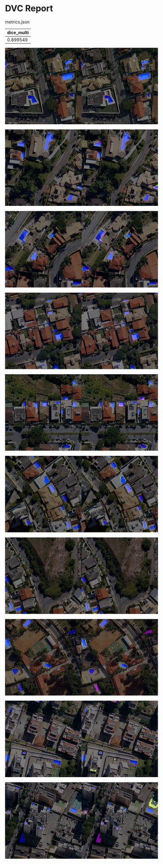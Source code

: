 # DVC Report

metrics.json

|   dice_multi |
|--------------|
|     0.899549 |

![REGION_1-24_1136_2160_2816_3840.png](plots/images/REGION_1-24_1136_2160_2816_3840.png)

![REGION_2-4_1024_2048_1024_2048.png](plots/images/REGION_2-4_1024_2048_1024_2048.png)

![REGION_3-25_0_1024_1024_2048.png](plots/images/REGION_3-25_0_1024_1024_2048.png)

![REGION_3-8_1136_2160_2816_3840.png](plots/images/REGION_3-8_1136_2160_2816_3840.png)

![REGION_4-12_1024_2048_0_1024.png](plots/images/REGION_4-12_1024_2048_0_1024.png)

![REGION_4-22_1024_2048_2048_3072.png](plots/images/REGION_4-22_1024_2048_2048_3072.png)

![REGION_4-22_1024_2048_2816_3840.png](plots/images/REGION_4-22_1024_2048_2816_3840.png)

![REGION_6-13_0_1024_2048_3072.png](plots/images/REGION_6-13_0_1024_2048_3072.png)

![REGION_7-3_1024_2048_0_1024.png](plots/images/REGION_7-3_1024_2048_0_1024.png)

![REGION_7-3_1136_2160_2048_3072.png](plots/images/REGION_7-3_1136_2160_2048_3072.png)
